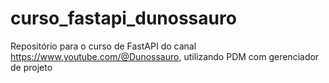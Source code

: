 # curso_fastapi_dunossauro
Repositório para o curso de FastAPI do canal https://www.youtube.com/@Dunossauro, utilizando PDM com gerenciador de projeto
